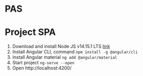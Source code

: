 # PAS

# Project SPA

1. Download and install Node JS v14.15.1 LTS [link](https://nodejs.org/dist/v14.15.1/node-v14.15.1-x64.msi)
2. Install Angular CLI, command
`npm install -g @angular/cli`
3. Install Angular material
`ng add @angular/material`
4. Start project
`ng-serve --open`
5. Open
http://localhost:4200/
